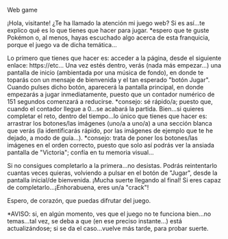 Web game

¡Hola, visitante! ¿Te ha llamado la atención mi juego web? 
Si es así...te explico qué es lo que tienes que hacer para jugar. 
*espero que te guste Pokémon o, al menos, hayas escuchado algo acerca de esta franquicia, porque el juego va de dicha temática...

Lo primero que tienes que hacer es: acceder a la página, desde el siguiente enlace: https://etc...
Una vez estés dentro, verás (nada más empezar...) una pantalla de inicio (ambientada por una música de fondo), en donde te toparás con un mensaje de bienvenida y el tan esperado "botón Jugar". Cuando pulses dicho botón, aparecerá la pantalla principal, en donde empezarás a jugar inmediatamente, puesto que un contador numérico de 151 segundos comenzará a reducirse.
  *consejo: sé rápido/a; puesto que, cuando el contador llegue a 0...se acabará la partida. 
Bien...si quieres completar el reto, dentro del tiempo...lo único que tienes que hacer es: arrastrar los botones/las imágenes (uno/a a uno/a) a una sección blanca que verás (la identificarás rápido, por las imágenes de ejemplo que te he dejado, a modo de guía...).
  *consejo: trata de poner los botones/las imágenes en el orden correcto, puesto que solo así podrás ver la ansiada pantalla de "Victoria"; confía en tu 
   memoria visual... 
  
Si no consigues completarlo a la primera...no desistas. Podrás reintentarlo cuantas veces quieras, volviendo a pulsar en el botón de "Jugar", desde la pantalla inicial/de bienvenida.
¡Mucha suerte llegando al final!
Si eres capaz de completarlo...¡Enhorabuena, eres un/a "crack"! 

Espero, de corazón, que puedas difrutar del juego. 

*AVISO: si, en algún momento, ves que el juego no te funciona bien...no temas...tal vez, se deba a que (en ese preciso instante...) está actualizándose; 
si se da el caso...vuelve más tarde, para probar suerte.
